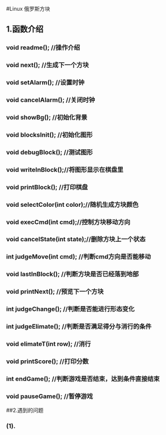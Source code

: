 #Linux 俄罗斯方块

## 1.函数介绍

### void readme(); //操作介绍  
### void next();	//生成下一个方块
### void setAlarm();	//设置时钟  
### void cancelAlarm();	//关闭时钟  
### void showBg();		//初始化背景   
### void blocksInit();	//初始化图形   
### void debugBlock();	//测试图形   
### void writeInBlock();//将图形显示在棋盘里  
### void printBlock();  //打印棋盘  
### void selectColor(int color);//随机生成方块颜色  
### void execCmd(int cmd);//控制方块移动方向  
### void cancelState(int state);//删除方块上一个状态  
### int judgeMove(int cmd);		//判断cmd方向是否能移动  
### void lastInBlock(); 	//判断方块是否已经落到地部  
### void printNext();	//预览下一个方块  	
### int judgeChange();	//判断是否能进行形态变化  
### int judgeElimate();	//判断是否满足得分与消行的条件  
### void elimateT(int row);	//消行  
### void printScore();	//打印分数  
### int endGame();		//判断游戏是否结束，达到条件直接结束  
### void pauseGame();	//暂停游戏  

##2.遇到的问题
### (1).
